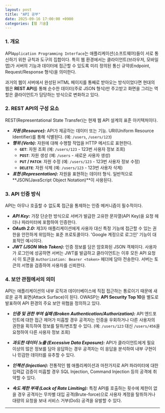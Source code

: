 ```yaml
---
layout: post
title: "API 공부"
date: 2025-09-16 17:00:00 +0900
categories: [웹 기술]
---
```


### 1. 개요

API`Application Programming Interface`는 애플리케이션(소프트웨어)들이 서로 통신하기 위한 규칙과 도구의 집합이다. 특히 웹 환경에서는 클라이언트(브라우저, 모바일 앱)가 서버의 기능과 데이터에 접근할 수 있도록 미리 정의된 통신 규약(Endpoint, Request/Response 형식)을 의미한다.

과거의 웹이 서버에서 완성된 HTML 페이지를 통째로 받아오는 방식이었다면 현대의 웹은 **REST API**를 통해 순수한 데이터(주로 JSON 형식)만 주고받고 화면을 그리는 역할은 클라이언트가 담당하는 방식으로 변화하고 있다.

### 2. REST API의 구성 요소

REST(Representational State Transfer)는 현재 웹 API 설계의 표준 아키텍처이다.

*   ***자원 (Resource):*** API가 제공하는 데이터 또는 기능. URI(Uniform Resource Identifier)를 통해 식별된다. (예: `/users`, `/users/123`)
*   ***행위 (Verb):*** 자원에 대해 수행할 작업을 HTTP 메서드로 표현한다.
    *   **`GET`**: 자원 조회 (예: `/users/123` - 123번 사용자 정보 조회)
    *   **`POST`**: 자원 생성 (예: `/users` - 새로운 사용자 생성)
    *   **`PUT` / `PATCH`**: 자원 수정 (예: `/users/123` - 123번 사용자 정보 수정)
    *   **`DELETE`**: 자원 삭제 (예: `/users/123` - 123번 사용자 삭제)
*   ***표현 (Representation):*** 자원을 표현하는 데이터 형식. 일반적으로 **JSON(JavaScript Object Notation)**이 사용된다.

### 3. API 인증 방식

API는 아무나 호출할 수 없도록 접근을 통제하는 인증 메커니즘이 필수적이다.

*   ***API Key:*** 가장 단순한 방식으로 서버가 발급한 고유한 문자열(API Key)을 요청 헤더나 파라미터에 포함하여 인증한다.
*   ***OAuth 2.0:*** 제3자 애플리케이션에게 사용자 대신 특정 기능에 접근할 수 있는 권한을 안전하게 위임하는 표준 프로토콜이다. 'Google 계정으로 로그인' 기능이 대표적인 예시이다.
*   ***JWT (JSON Web Token):*** 인증 정보를 담은 암호화된 JSON 객체이다. 사용자가 로그인에 성공하면 서버는 JWT를 발급하고 클라이언트는 이후 모든 API 요청 시 이 토큰을 `Authorization: Bearer <token>` 헤더에 담아 전송한다. 서버는 토큰의 서명을 검증하여 사용자를 신뢰한다.

### 4. 보안 관점에서의 의미

API는 애플리케이션의 내부 로직과 데이터베이스에 직접 접근하는 통로이기 때문에 새로운 공격 표면(Attack Surface)이 된다. OWASP는 **API Security Top 10**을 별도로 발표하여 API 환경의 주요 보안 위협을 정의하고 있다.

*   ***인증 및 권한 부여 실패 (Broken Authentication/Authorization):***
    API 엔드포인트에 대한 접근 제어가 미흡할 경우 공격자는 인증을 우회하거나 다른 사용자의 권한을 획득하여 정보를 탈취/변조할 수 있다. (예: `/users/123` 대신 `/users/456`을 요청하여 다른 사용자 정보 조회)

*   ***과도한 데이터 노출 (Excessive Data Exposure):***
    API가 클라이언트에게 필요 이상의 많은 정보를 담아 응답하는 경우 공격자는 이 응답을 분석하여 내부 구현이나 민감한 데이터를 유추할 수 있다.

*   ***인젝션 (Injection):***
    전통적인 웹 애플리케이션과 마찬가지로 API 파라미터에 대한 입력값 검증이 미흡할 경우 SQL Injection, Command Injection 등의 공격에 취약할 수 있다.

*   ***속도 제한 부재 (Lack of Rate Limiting):***
    특정 API를 호출하는 횟수에 제한이 없을 경우 공격자는 무차별 대입 공격(Brute-force)으로 사용자 계정을 탈취하거나 대량의 요청을 보내 서비스 거부(DoS) 공격을 유발할 수 있다.

<hr class="short-rule">